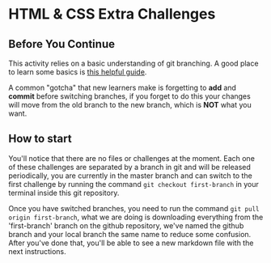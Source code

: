 # HTML & CSS Extra Challenges
## Before You Continue
This activity relies on a basic understanding of git branching. A good place to learn some basics is [this helpful guide](https://www.hostinger.com/tutorials/how-to-use-git-branches/). 

A common "gotcha" that new learners make is forgetting to **add** and **commit** before switching branches, if you forget to do this your changes will move from the old branch to the new branch, which is **NOT** what you want.

## How to start
You'll notice that there are no files or challenges at the moment. Each one of these challenges are separated by a branch in git and will be released periodically, you are currently in the master branch and can switch to the first challenge by running the command `git checkout first-branch` in your terminal inside this git repository.

Once you have switched branches, you need to run the command `git pull origin first-branch`, what we are doing is downloading everything from the 'first-branch' branch on the github repository, we've named the github branch and your local branch the same name to reduce some confusion. After you've done that, you'll be able to see a new markdown file with the next instructions.
